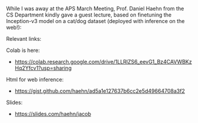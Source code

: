 While I was away at the APS March Meeting, Prof. Daniel Haehn from the CS Department kindly gave a guest lecture, based on finetuning the Inception-v3 model on a cat/dog dataset (deployed with inference on the web!):

Relevant links: 

Colab is here:
- https://colab.research.google.com/drive/1LLRlZS6_eevG1_Bz4CAVWBKzHq2Yfcv1?usp=sharing

Html for web inference:
- https://gist.github.com/haehn/ad5a1e127637b6cc2e5d49664708a3f2

Slides:
- https://slides.com/haehn/jacob
